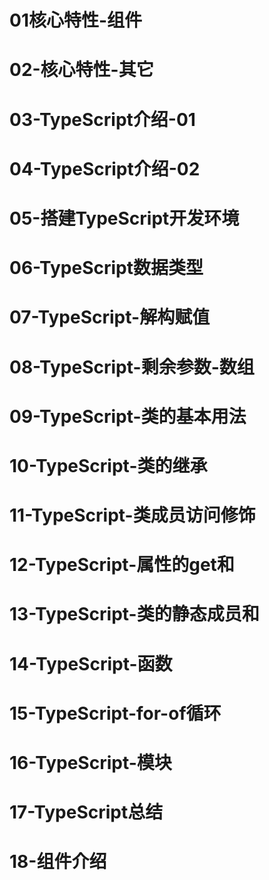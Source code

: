 # 01核心特性-组件
# 02-核心特性-其它
# 03-TypeScript介绍-01
# 04-TypeScript介绍-02
# 05-搭建TypeScript开发环境
# 06-TypeScript数据类型
# 07-TypeScript-解构赋值
# 08-TypeScript-剩余参数-数组
# 09-TypeScript-类的基本用法
# 10-TypeScript-类的继承
# 11-TypeScript-类成员访问修饰
# 12-TypeScript-属性的get和
# 13-TypeScript-类的静态成员和
# 14-TypeScript-函数
# 15-TypeScript-for-of循环
# 16-TypeScript-模块
# 17-TypeScript总结
# 18-组件介绍
